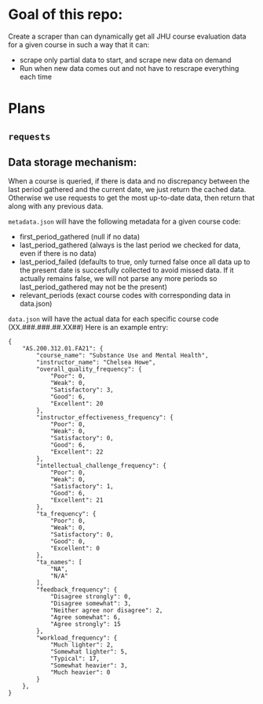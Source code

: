 # Goal of this repo:
Create a scraper than can dynamically get all JHU course evaluation data for a given course in such a way that it can:
- scrape only partial data to start, and scrape new data on demand
- Run when new data comes out and not have to rescrape everything each time

# Plans
## `requests`



## Data storage mechanism:
When a course is queried, if there is data and no discrepancy between the last period gathered and the current date, we just return the cached data. Otherwise we use requests to get the most up-to-date data, then return that along with any previous data.

`metadata.json` will have the following metadata for a given course code:
- first_period_gathered (null if no data)
- last_period_gathered (always is the last period we checked for data, even if there is no data)
- last_period_failed (defaults to true, only turned false once all data up to the present date is succesfully collected to avoid missed data. If it actually remains false, we will not parse any more periods so last_period_gathered may not be the present)
- relevant_periods (exact course codes with corresponding data in data.json)

`data.json` will have the actual data for each specific course code (XX.###.###.##.XX##)
Here is an example entry:
```
{
    "AS.200.312.01.FA21": {
        "course_name": "Substance Use and Mental Health",
        "instructor_name": "Chelsea Howe",
        "overall_quality_frequency": {
            "Poor": 0,
            "Weak": 0,
            "Satisfactory": 3,
            "Good": 6,
            "Excellent": 20
        },
        "instructor_effectiveness_frequency": {
            "Poor": 0,
            "Weak": 0,
            "Satisfactory": 0,
            "Good": 6,
            "Excellent": 22
        },
        "intellectual_challenge_frequency": {
            "Poor": 0,
            "Weak": 0,
            "Satisfactory": 1,
            "Good": 6,
            "Excellent": 21
        },
        "ta_frequency": {
            "Poor": 0,
            "Weak": 0,
            "Satisfactory": 0,
            "Good": 0,
            "Excellent": 0
        },
        "ta_names": [
            "NA",
            "N/A"
        ],
        "feedback_frequency": {
            "Disagree strongly": 0,
            "Disagree somewhat": 3,
            "Neither agree nor disagree": 2,
            "Agree somewhat": 6,
            "Agree strongly": 15
        },
        "workload_frequency": {
            "Much lighter": 2,
            "Somewhat lighter": 5,
            "Typical": 17,
            "Somewhat heavier": 3,
            "Much heavier": 0
        }
    },
}
```

